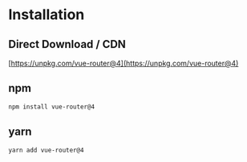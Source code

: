 # Installation


## Direct Download / CDN

[https://unpkg.com/vue-router@4](https://unpkg.com/vue-router@4)

<!--email_off-->

<!-- [Unpkg.com](https://unpkg.com) provides npm-based CDN links. The above link will always point to the latest release on npm. You can also use a specific version/tag via URLs like `https://unpkg.com/vue-router@4.0.15/dist/vue-router.global.js`. -->

<!--/email_off-->

## npm

```bash
npm install vue-router@4
```

## yarn

```bash
yarn add vue-router@4
```
